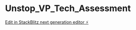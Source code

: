 # Unstop_VP_Tech_Assessment

[Edit in StackBlitz next generation editor ⚡️](https://stackblitz.com/~/github.com/Pratiksha1302/Unstop_VP_Tech_Assessment)